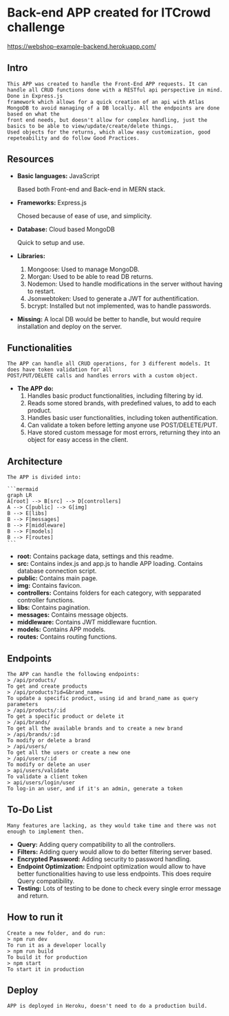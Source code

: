 # Back-end APP created for ITCrowd challenge

https://webshop-example-backend.herokuapp.com/

## Intro

    This APP was created to handle the Front-End APP requests. It can handle all CRUD functions done with a RESTful api perspective in mind. Done in Express.js
    framework which allows for a quick creation of an api with Atlas MongoDB to avoid managing of a DB locally. All the endpoints are done based on what the 
    front end needs, but doesn't allow for complex handling, just the basics to be able to view/update/create/delete things.
    Used objects for the returns, which allow easy customization, good repeteability and do follow Good Practices.

## Resources

- **Basic languages:** JavaScript

    Based both Front-end and Back-end in MERN stack.

- **Frameworks:** Express.js

    Chosed because of ease of use, and simplicity.

- **Database:** Cloud based MongoDB

    Quick to setup and use.

- **Libraries:** 
    1. Mongoose: Used to manage MongoDB.
    2. Morgan: Used to be able to read DB returns.
    3. Nodemon: Used to handle modifications in the server without having to restart.
    4. Jsonwebtoken: Used to generate a JWT for authentification.
    5. bcrypt: Installed but not implemented, was to handle passwords.


- **Missing:** A local DB would be better to handle, but would require installation and deploy on the server.

## Functionalities

    The APP can handle all CRUD operations, for 3 different models. It does have token validation for all
    POST/PUT/DELETE calls and handles errors with a custom object.

- **The APP do:**
    1. Handles basic product functionalities, including filtering by id.
    2. Reads some stored brands, with predefined values, to add to each product.
    3. Handles basic user functionalities, including token authentification.
    4. Can validate a token before letting anyone use POST/DELETE/PUT.
    5. Have stored custom message for most errors, returning they into an object for easy access in the client.

## Architecture

    The APP is divided into:

    ```mermaid
    graph LR
    A[root] --> B[src] --> D[controllers]
    A --> C[public] --> G[img]
    B --> E[libs]
    B --> F[messages]
    B --> F[middleware]
    B --> F[models]
    B --> F[routes]
    ```

- **root:** Contains package data, settings and this readme.
- **src:** Contains index.js and app.js to handle APP loading. Contains database connection script.
- **public:** Contains main page.
- **img:** Contains favicon.
- **controllers:** Contains folders for each category, with sepparated controller functions.
- **libs:** Contains pagination.
- **messages:** Contains message objects.
- **middleware:** Contains JWT middleware fucntion.
- **models:** Contains APP models.
- **routes:** Contains routing functions.

## Endpoints

    The APP can handle the following endpoints:
    > /api/products/
    To get and create products
    > /api/products?id=&brand_name=
    To update a specific product, using id and brand_name as query parameters
    > /api/products/:id
    To get a specific product or delete it
    > /api/brands/
    To get all the available brands and to create a new brand
    > /api/brands/:id
    To modify or delete a brand
    > /api/users/
    To get all the users or create a new one
    > /api/users/:id
    To modify or delete an user
    > api/users/validate
    To validate a client token
    > api/users/login/user
    To log-in an user, and if it's an admin, generate a token

## To-Do List

    Many features are lacking, as they would take time and there was not enough to implement then.

- **Query:** Adding query compatibility to all the controllers.
- **Filters:** Adding query would allow to do better filtering server based.
- **Encrypted Password:** Adding security to password handling.
- **Endpoint Optimization:** Endpoint optimization would allow to have better functionalities having to
use less endpoints. This does require Query compatibility.
- **Testing:** Lots of testing to be done to check every single error message and return.

## How to run it

    Create a new folder, and do run:
    > npm run dev
    To run it as a developer locally
    > npm run build
    To build it for production
    > npm start
    To start it in production

## Deploy

    APP is deployed in Heroku, doesn't need to do a production build.

